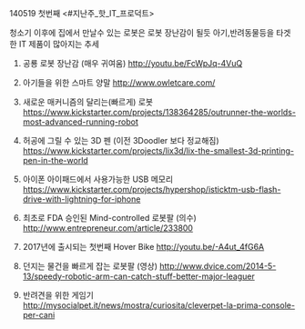 140519  첫번째 <#지난주_핫_IT_프로덕트>

청소기 이후에 집에서 만날수 있는 로봇은 로봇 장난감이 될듯
아기,반려동물등을 타겟 한 IT 제품이 많아지는 추세


1. 공룡 로봇 장난감 (매우 귀여움)
http://youtu.be/FcWpJq-4VuQ

2. 아기들을 위한 스마트 양말
http://www.owletcare.com/

3. 새로운 매커니즘의 달리는(빠르게) 로봇
https://www.kickstarter.com/projects/138364285/outrunner-the-worlds-most-advanced-running-robot

4. 허공에 그릴 수 있는 3D 펜 (이전 3Doodler 보다 정교해짐)
https://www.kickstarter.com/projects/lix3d/lix-the-smallest-3d-printing-pen-in-the-world

5. 아이폰 아이패드에서 사용가능한 USB 메모리
https://www.kickstarter.com/projects/hypershop/isticktm-usb-flash-drive-with-lightning-for-iphone

6. 최초로 FDA 승인된 Mind-controlled 로봇팔 (의수)
http://www.entrepreneur.com/article/233800

7. 2017년에 출시되는 첫번째 Hover Bike
http://youtu.be/-A4ut_4fG6A

8. 던지는 물건을 빠르게 잡는 로봇팔 (영상)
http://www.dvice.com/2014-5-13/speedy-robotic-arm-can-catch-stuff-better-major-leaguer

9. 반려견을 위한 게임기
http://mysocialpet.it/news/mostra/curiosita/cleverpet-la-prima-console-per-cani

